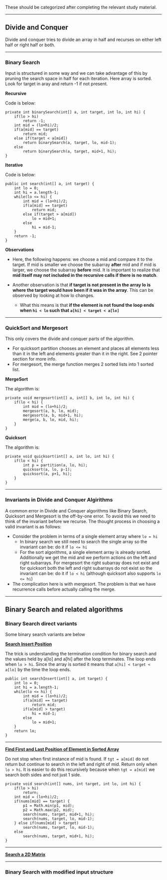 
These should be categorized after completing the relevant study material.

-------------

## Divide and Conquer

Divide and conquer tries to divide an array in half and recurses on either left half or right half or both.

-----------

### Binary Search

Input is structured in some way and we can take advantage of this by pruning the search space in half for each iteration. Here array is sorted. Look for target in aray and return -1 if not present.

**Recursive**

Code is below:
    
    private int binarySearch(int[] a, int target, int lo, int hi) {
        if(lo > hi)
            return -1;
        int mid = (lo+hi)/2;
        if(a[mid] == target)
            return mid;
        else if(target < a[mid])
            return binarySearch(a, target, lo, mid-1);
        else
            return binarySearch(a, target, mid+1, hi);
    }

**Iterative**

Code is below:

    public int search(int[] a, int target) {
        int lo = 0;
        int hi = a.length-1;
        while(lo <= hi) {
            int mid = (lo+hi)/2;
            if(a[mid] == target)
                return mid;
            else if(target > a[mid])
                lo = mid+1;
            else
                hi = mid-1;
        }
        return -1;
    }
 
**Observations**

- Here, the following happens: we choose a mid and compare it to the target. If mid is smaller we choose the subarray **after** mid and if mid is larger, we choose the subarray **before** mid. It is important to realize that **mid itself may not included in the recursive calls if there is no match**.

- Another observation is that **if target is not present in the array lo is where the target would have been if it was in the array**. This can be observed by looking at how lo changes.
  - What this means is that **if the element is not found the loop ends when `hi < lo` such that `a[hi] < target < a[lo]`**

----------    

### QuickSort and Mergesort

This only covers the divide and conquer parts of the algorithm. 
- For quicksort partition chooses an element and places all elements less than it in the left and elements greater than it in the right. See 2 pointer section for more info.
- For mergesort, the merge function merges 2 sorted lists into 1 sorted list.

**MergeSort**

The algorithm is:

    private void mergesort(int[] a, int[] b, int lo, int hi) {
        if(lo < hi) {
            int mid = (lo+hi)/2;
            mergesort(a, b, lo, mid);
            mergesort(a, b, mid+1, hi);
            merge(a, b, lo, mid, hi);
        }
    }

**Quicksort**

The algorithm is:

    private void quicksort(int[] a, int lo, int hi) {
        if(lo < hi) {
            int p = partition(a, lo, hi);
            quicksort(a, lo, p-1);
            quicksort(a, p+1, hi);
        }
    }

-----------

### Invariants in Divide and Conquer Algirithms 

A common error in Divide and Conquer algorithms like Binary Search, Quicksort and Mergesort is the off-by-one error. To avoid this we need to think of the invariant before we recurse. The thought process in choosing a valid invariant is as follows:

- Consider the problem in terms of a single element array where `lo = hi`
  - In binary search we still need to search the single array so the invariant can be: do it if `lo <= hi`
  - For the sort algorithms, a single element array is already sorted. Additionally we get the mid and we perform actions on the left and right subarrays. For mergesort the right subarray does not exist and for quicksort both the left and right subarrays do not exist so the invariant can be: do it if `lo < hi` (although quicksort also supports `lo <= hi`)
- The complication here is with mergesort. The problem is that we have recurrence calls before actually calling the merge.
  
--------------

## Binary Search and related algorithms

### Binary Search direct variants

Some binary search variants are below

**[Search Insert Position](https://leetcode.com/problems/search-insert-position/)**

The trick is understanding the termination condition for binary search and the values held by a[lo] and a[hi] after the loop terminates. The loop ends when `lo > hi`. Since the array is sorted it means that `a[hi] < target < a[lo]` by the time the loop ends.

    public int searchInsert(int[] a, int target) {
        int lo = 0;
        int hi = a.length-1;
        while(lo <= hi) {
            int mid = (lo+hi)/2;
            if(a[mid] == target)
                return mid;
            if(a[mid] > target)
                hi = mid-1;
            else
                lo = mid+1;
        }
        return lo;
    }


------------

**[Find First and Last Position of Element in Sorted Array](https://leetcode.com/problems/find-first-and-last-position-of-element-in-sorted-array/)**

Do not stop when first instance of mid is found. If `tgt = a[mid]` do not return but continue to search in the left and right of mid. Return only when `lo > hi`. It is easier to do this recursively because when `tgt = a[mid]` we search both sides and not just 1 side.

    private void search(int[] nums, int target, int lo, int hi) {
        if(lo > hi)
            return;
        int mid = (lo+hi)/2;
        if(nums[mid] == target) {
            p1 = Math.min(p1, mid);
            p2 = Math.max(p2, mid);
            search(nums, target, mid+1, hi);
            search(nums, target, lo, mid-1);
        } else if(nums[mid] > target)
            search(nums, target, lo, mid-1);
        else
            search(nums, target, mid+1, hi);
    }

-------------

**[Search a 2D Matrix](https://leetcode.com/problems/search-a-2d-matrix/)**


----------

### Binary Search with modified input structure

